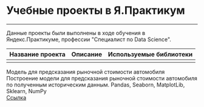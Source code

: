 # Учебные проекты в Я.Практикум
------------------------------------------

Данные проекты были выполнены в ходе обучения в Яндекс.Практикуме, профессии "Специалист по Data Science".


| Название проекта       | Описание                                         | Используемые библиотеки |      
|:-----------------------|:-------------------------------------------------|:------------------------|
|                        |                                                  |                         |
Модель для предсказания рыночной стоимости автомобиля     
Построение модели для предсказания рыночной стоимости автомобиля по полученным историческим данным.
Pandas, Seaborn, MatplotLib, Sklearn,  NumPy   
[Ссылка](https://github.com/AnnaIsamova/Y.PraktikumProjects/tree/master/autos)       

